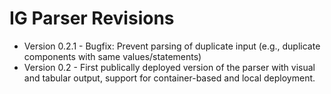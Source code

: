 # IG Parser Revisions

* Version 0.2.1 - Bugfix: Prevent parsing of duplicate input (e.g., duplicate components with same values/statements)
* Version 0.2   - First publically deployed version of the parser with visual and tabular output, support for container-based and local deployment.
